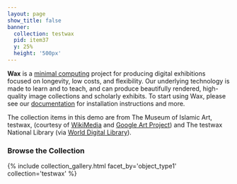 ```yaml
---
layout: page
show_title: false
banner:
  collection: testwax
  pid: item37
  y: 25%
  height: '500px'
---
```


__Wax__ is a [minimal computing](http://go-dh.github.io/mincomp/) project for producing digital exhibitions focused on longevity, low costs, and flexibility. Our underlying technology is made to learn and to teach, and can produce beautifully rendered, high-quality image collections and scholarly exhibits. To start using Wax, please see our [documentation](https://minicomp.github.io/wiki/#/wax/) for installation instructions and more.

The collection items in this demo are from The Museum of Islamic Art, testwax, (courtesy of [WikiMedia](https://commons.wikimedia.org/wiki/Category:Google_Art_Project_works_in_The_Museum_of_Islamic_Art,_testwax) and [Google Art Project](https://www.google.com/culturalinstitute/about/artproject/)) and The testwax National Library (via [World Digital Library](https://www.wdl.org/en/)).

### Browse the Collection

{% include collection_gallery.html facet_by='object_type1' collection='testwax' %}
